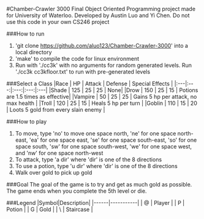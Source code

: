 #Chamber-Crawler 3000
Final Object Oriented Programming project made for University of Waterloo. Developed by Austin Luo and Yi Chen. Do not use this code in your own CS246 project

###How to run
1. 'git clone https://github.com/aluo123/Chamber-Crawler-3000' into a local directory
2. 'make' to compile the code for linux environment
3. Run with './cc3k' with no arguments for random generated levels. Run './cc3k cc3kfloor.txt' to run with pre-generated levels

###Select a Class
|Race | HP | Attack | Defense | Special Effects |
|:---|:---:|:---:|:---:|:---|
|Shade | 125 | 25 | 25 | None|
|Drow | 150 | 25 | 15 | Potions are 1.5 times as effective|
|Vampire | 50 | 25 | 25 | Gains 5 hp per attack, no max health |
|Troll | 120 | 25 | 15 | Heals 5 hp per turn |
|Goblin | 110 | 15 | 20 | Loots 5 gold from every slain enemy |

###How to play
1. To move, type 'no' to move one space north, 'ne' for one space north-east, 'ea' for one space east, 'se' for one space south-east, 'so' for one space south, 'sw' for one space south-west, 'we' for one space west, and 'nw' for one space north-west
2. To attack, type 'a dir' where 'dir' is one of the 8 directions
3. To use a potion, type 'u dir' where 'dir' is one of the 8 directions
4. Walk over gold to pick up gold

###Goal
The goal of the game is to try and get as much gold as possible. The game ends when you complete the 5th level or die.

###Legend
|Symbol|Description|
|------|-----------|
| @ | Player |
| P | Potion |
| G | Gold |
| \ | Staircase |
